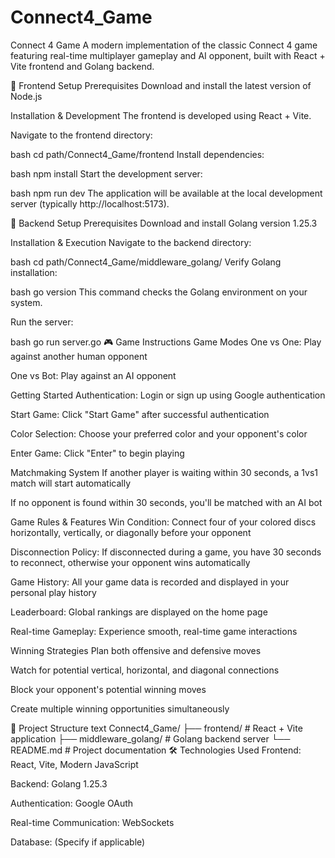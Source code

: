 # Connect4_Game

Connect 4 Game
A modern implementation of the classic Connect 4 game featuring real-time multiplayer gameplay and AI opponent, built with React + Vite frontend and Golang backend.

🚀 Frontend Setup
Prerequisites
Download and install the latest version of Node.js

Installation & Development
The frontend is developed using React + Vite.

Navigate to the frontend directory:

bash
cd path/Connect4_Game/frontend
Install dependencies:

bash
npm install
Start the development server:

bash
npm run dev
The application will be available at the local development server (typically http://localhost:5173).

🔧 Backend Setup
Prerequisites
Download and install Golang version 1.25.3

Installation & Execution
Navigate to the backend directory:

bash
cd path/Connect4_Game/middleware_golang/
Verify Golang installation:

bash
go version
This command checks the Golang environment on your system.

Run the server:

bash
go run server.go
🎮 Game Instructions
Game Modes
One vs One: Play against another human opponent

One vs Bot: Play against an AI opponent

Getting Started
Authentication: Login or sign up using Google authentication

Start Game: Click "Start Game" after successful authentication

Color Selection: Choose your preferred color and your opponent's color

Enter Game: Click "Enter" to begin playing

Matchmaking System
If another player is waiting within 30 seconds, a 1vs1 match will start automatically

If no opponent is found within 30 seconds, you'll be matched with an AI bot

Game Rules & Features
Win Condition: Connect four of your colored discs horizontally, vertically, or diagonally before your opponent

Disconnection Policy: If disconnected during a game, you have 30 seconds to reconnect, otherwise your opponent wins automatically

Game History: All your game data is recorded and displayed in your personal play history

Leaderboard: Global rankings are displayed on the home page

Real-time Gameplay: Experience smooth, real-time game interactions

Winning Strategies
Plan both offensive and defensive moves

Watch for potential vertical, horizontal, and diagonal connections

Block your opponent's potential winning moves

Create multiple winning opportunities simultaneously

📁 Project Structure
text
Connect4_Game/
├── frontend/          # React + Vite application
├── middleware_golang/ # Golang backend server
└── README.md         # Project documentation
🛠️ Technologies Used
Frontend: React, Vite, Modern JavaScript

Backend: Golang 1.25.3

Authentication: Google OAuth

Real-time Communication: WebSockets

Database: (Specify if applicable)
